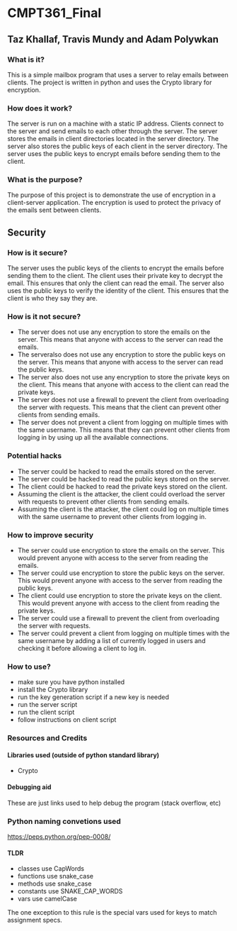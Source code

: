 # CMPT361_Final
## Taz Khallaf, Travis Mundy and Adam Polywkan

### What is it?
This is a simple mailbox program that uses a server to relay emails between
clients. The project is written in python and uses the Crypto library for
encryption.

### How does it work?
The server is run on a machine with a static IP address. Clients connect to the
server and send emails to each other through the server. The server stores
the emails in client directories located in the server directory. The server
also stores the public keys of each client in the server directory. The server
uses the public keys to encrypt emails before sending them to the client.

### What is the purpose?
The purpose of this project is to demonstrate the use of encryption in a
client-server application. The encryption is used to protect the privacy of
the emails sent between clients.

## Security
### How is it secure?
The server uses the public keys of the clients to encrypt the emails before
sending them to the client. The client uses their private key to decrypt the
email. This ensures that only the client can read the email. The server also
uses the public keys to verify the identity of the client. This ensures that
the client is who they say they are.

### How is it not secure?
- The server does not use any encryption to store the emails on the server. This
    means that anyone with access to the server can read the emails.
- The serveralso does not use any encryption to store the public keys on the server.
    This means that anyone with access to the server can read the public keys.
- The server also does not use any encryption to store the private keys on the
    client. This means that anyone with access to the client can read the private
    keys.
- The server does not use a firewall to prevent the client from overloading the
    server with requests. This means that the client can prevent other clients
    from sending emails.
- The server does not prevent a client from logging on multiple times with the
    same username. This means that they can prevent other clients from logging
    in by using up all the available connections.

### Potential hacks
- The server could be hacked to read the emails stored on the server.
- The server could be hacked to read the public keys stored on the server.
- The client could be hacked to read the private keys stored on the client.
- Assuming the client is the attacker, the client could overload the server with
    requests to prevent other clients from sending emails.
- Assuming the client is the attacker, the client could log on multiple times
    with the same username to prevent other clients from logging in.

### How to improve security
- The server could use encryption to store the emails on the server. This would
    prevent anyone with access to the server from reading the emails.
- The server could use encryption to store the public keys on the server. This
    would prevent anyone with access to the server from reading the public keys.
- The client could use encryption to store the private keys on the client. This
    would prevent anyone with access to the client from reading the private keys.
- The server could use a firewall to prevent the client from overloading the
    server with requests.
- The server could prevent a client from logging on multiple times with the same
    username by adding a list of currently logged in users and checking it before
    allowing a client to log in.

### How to use?
- make sure you have python installed
- install the Crypto library
- run the key generation script if a new key is needed
- run the server script
- run the client script
- follow instructions on client script

### Resources and Credits
#### Libraries used (outside of python standard library)
- Crypto

#### Debugging aid
These are just links used to help debug the program (stack overflow, etc)

### Python naming convetions used
https://peps.python.org/pep-0008/

#### TLDR
- classes use CapWords
- functions use snake_case
- methods use snake_case
- constants use SNAKE_CAP_WORDS
- vars use camelCase

The one exception to this rule is the special vars used for keys to match
assignment specs.

